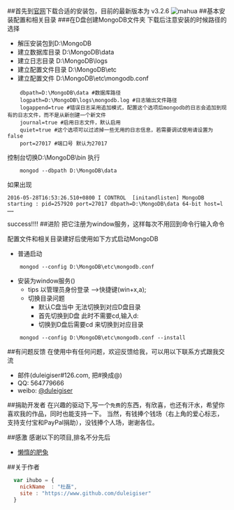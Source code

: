 ##首先到[官网](http://www.mongodb.org/downloads )下载合适的安装包，目前的最新版本为 v3.2.6
![mahua](mahua-logo.jpg)
##基本安装配置和相关目录
###在D盘创建MongoDB文件夹
下载后注意安装的时候路径的选择
* 解压安装包到D:\MongoDB
* 建立数据库目录 D:\MongoDB\data
* 建立日志目录 D:\MongoDB\logs
* 建立配置文件目录 D:\MongoDB\etc
* 建立配置文件 D:\MongoDB\etc\mongodb.conf
```code
    dbpath=D:\MongoDB\data #数据库路径
    logpath=D:\MongoDB\logs\mongodb.log #日志输出文件路径
    logappend=true #错误日志采用追加模式，配置这个选项后mongodb的日志会追加到现有的日志文件，而不是从新创建一个新文件
    journal=true #启用日志文件，默认启用
    quiet=true #这个选项可以过滤掉一些无用的日志信息，若需要调试使用请设置为false
    port=27017 #端口号 默认为27017
```
控制台切换D:\MongoDB\bin 执行
```code
    mongod --dbpath D:\MongoDB\data
```
如果出现
```code
2016-05-28T16:53:26.510+0800 I CONTROL  [initandlisten] MongoDB starting : pid=257920 port=27017 dbpath=D:\MongoDB\data 64-bit host=l
……
```
success!!!!
##进阶
把它注册为window服务，这样每次不用回到命令行输入命令

配置文件和相关目录建好后使用如下方式启动MongoDB
* 普通启动
```code
    mongod --config D:\MongoDB\etc\mongodb.conf
```
* 安装为window服务()
    * tips
    以管理员身份登录 -->快捷键(win+x,a);
   * 切换目录问题
        * 默认C盘当中 无法切换到对应D盘目录
        * 首先切换到D盘 此时不需要cd,输入d: 
        * 切换到D盘后需要cd 来切换到对应目录
```code
    mongod --config D:\MongoDB\etc\mongodb.conf --install
``` 

##有问题反馈
在使用中有任何问题，欢迎反馈给我，可以用以下联系方式跟我交流

* 邮件(duleigiser#126.com, 把#换成@)
* QQ: 564779666
* weibo: [@duleigiser](http://weibo.com/u/2356693923)

##捐助开发者
在兴趣的驱动下,写一个`免费`的东西，有欣喜，也还有汗水，希望你喜欢我的作品，同时也能支持一下。
当然，有钱捧个钱场（右上角的爱心标志，支持支付宝和PayPal捐助），没钱捧个人场，谢谢各位。

##感激
感谢以下的项目,排名不分先后

* [懒惰的肥兔](http://www.cnblogs.com/lzrabbit/p/3682510.html) 


##关于作者

```javascript
  var ihubo = {
    nickName  : "杜磊",
    site : "https://www.github.com/duleigiser"
  }
```
